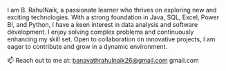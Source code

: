 
<!---
RahulNaik2611/RahulNaik2611 is a ✨ special ✨ repository because its `README.md` (this file) appears on your GitHub profile.
You can click the Preview link to take a look at your changes.
--->
I am B. RahulNaik, a passionate learner who thrives on exploring new and exciting technologies. With a strong foundation in Java, SQL, Excel, Power BI, and Python, I have a keen interest in data analysis and software development. I enjoy solving complex problems and continuously enhancing my skill set. Open to collaboration on innovative projects, I am eager to contribute and grow in a dynamic environment.

📫 Reach out to me at: banavathrahulnaik26@gmail.com
gmail.com
